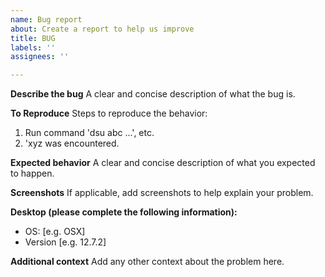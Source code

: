 ```yaml
---
name: Bug report
about: Create a report to help us improve
title: BUG
labels: ''
assignees: ''

---
```


**Describe the bug**
A clear and concise description of what the bug is.

**To Reproduce**
Steps to reproduce the behavior:
1. Run command 'dsu abc ...', etc.
2. 'xyz was encountered.

**Expected behavior**
A clear and concise description of what you expected to happen.

**Screenshots**
If applicable, add screenshots to help explain your problem.

**Desktop (please complete the following information):**
 - OS: [e.g. OSX]
 - Version [e.g. 12.7.2]

**Additional context**
Add any other context about the problem here.
